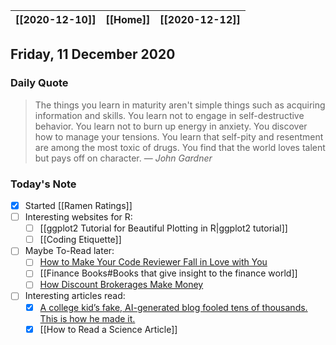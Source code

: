 | [[2020-12-10]] | [[Home]] | [[2020-12-12]] |
| :-: | :-: | :-: |

## Friday, 11 December 2020

### Daily Quote
> The things you learn in maturity aren't simple things such as acquiring information and skills. You learn not to engage in self-destructive behavior. You learn not to burn up energy in anxiety. You discover how to manage your tensions. You learn that self-pity and resentment are among the most toxic of drugs. You find that the world loves talent but pays off on character.
> &mdash; <cite>John Gardner</cite>

### Today's Note

- [x] Started [[Ramen Ratings]]
- [ ] Interesting websites for R: 
	- [ ] [[ggplot2 Tutorial for Beautiful Plotting in R|ggplot2 tutorial]]
	- [ ] [[Coding Etiquette]]
- [ ] Maybe To-Read later:
	- [ ] [How to Make Your Code Reviewer Fall in Love with You](https://mtlynch.io/code-review-love/)
	- [ ] [[Finance Books#Books that give insight to the finance world]]
	- [ ] [How Discount Brokerages Make Money](https://www.kalzumeus.com/2019/6/26/how-brokerages-make-money/)
- [ ] Interesting articles read:
	- [x]  [A college kid’s fake, AI-generated blog fooled tens of thousands. This is how he made it.](https://www.technologyreview.com/2020/08/14/1006780/ai-gpt-3-fake-blog-reached-top-of-hacker-news/)
	- [x]  [[How to Read a Science Article]]